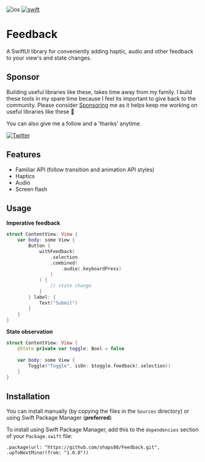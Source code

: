 ![ios](https://img.shields.io/badge/iOS-0C62C7)
[![swift](https://img.shields.io/endpoint?url=https%3A%2F%2Fswiftpackageindex.com%2Fapi%2Fpackages%2Fshaps80%2FFeedback%2Fbadge%3Ftype%3Dswift-versions)](https://swiftpackageindex.com/shaps80/Feedback)

# Feedback

A SwiftUI library for conveniently adding haptic, audio and other feedback to your view's and state changes.

## Sponsor

Building useful libraries like these, takes time away from my family. I build these tools in my spare time because I feel its important to give back to the community. Please consider [Sponsoring](https://github.com/sponsors/shaps80) me as it helps keep me working on useful libraries like these 😬

You can also give me a follow and a 'thanks' anytime.

[![Twitter](https://img.shields.io/badge/Twitter-@shaps-4AC71B)](http://twitter.com/shaps)

## Features

- Familiar API (follow transition and animation API styles)
- Haptics
- Audio
- Screen flash

## Usage

**Imperative feedback**

```swift
struct ContentView: View {
    var body: some View {
        Button {
            withFeedback(
                .selection
                .combined(
                    .audio(.keyboardPress)
                )
            ) {
                // state change
            }
        } label: {
            Text("Submit")
        }
    }
}
```

**State observation**

```swift
struct ContentView: View {
    @State private var toggle: Bool = false
    
    var body: some View {
        Toggle("Toggle", isOn: $toggle.feedback(.selection))
    }
}
```

## Installation

You can install manually (by copying the files in the `Sources` directory) or using Swift Package Manager (**preferred**)

To install using Swift Package Manager, add this to the `dependencies` section of your `Package.swift` file:

`.package(url: "https://github.com/shaps80/Feedback.git", .upToNextMinor(from: "1.0.0"))`
